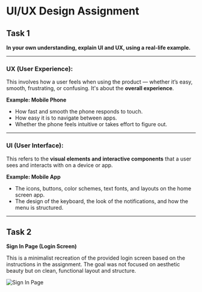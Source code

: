 # UI/UX Design Assignment

## Task 1

**In your own understanding, explain UI and UX, using a real-life example.**

---

### UX (User Experience):
This involves how a user feels when using the product — whether it’s easy, smooth, frustrating, or confusing. It's about the **overall experience**.

**Example: Mobile Phone**

- How fast and smooth the phone responds to touch.
- How easy it is to navigate between apps.
- Whether the phone feels intuitive or takes effort to figure out.

---

### UI (User Interface):
This refers to the **visual elements and interactive components** that a user sees and interacts with on a device or app.

**Example: Mobile App**

- The icons, buttons, color schemes, text fonts, and layouts on the home screen app.
- The design of the keyboard, the look of the notifications, and how the menu is structured.

---

## Task 2

**Sign In Page (Login Screen)**

This is a minimalist recreation of the provided login screen based on the instructions in the assignment. The goal was not focused on aesthetic beauty but on clean, functional layout and structure.

![Sign In Page](./sign%20in%20page.png)

